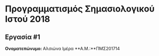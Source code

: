 # Προγραμματισμός Σημασιολογικού Ιστού 2018
## Εργασία #1

**Ονοματεπώνυμο:** Aλσιώνα Ιμέρα
**Α.Μ.:**ΠΜΣ201714


